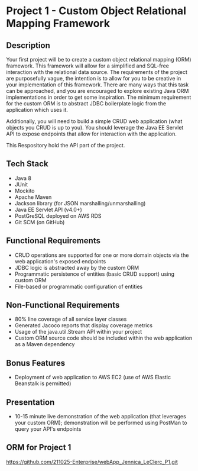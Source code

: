 # Project 1 - Custom Object Relational Mapping Framework

## Description

Your first project will be to create a custom object relational mapping (ORM) framework. This framework will allow for a simplified and SQL-free interaction with the relational data source. The requirements of the project are purposefully vague, the intention is to allow for you to be creative in your implementation of this framework. There are many ways that this task can be approached, and you are encouraged to explore existing Java ORM implementations in order to get some inspiration. The minimum requirement for the custom ORM is to abstract JDBC boilerplate logic from the application which uses it.

Additionally, you will need to build a simple CRUD web application (what objects you CRUD is up to you). You should leverage the Java EE Servlet API to expose endpoints that allow for interaction with the application.

This Respository hold the API part of the project.

## Tech Stack

- Java 8
- JUnit
- Mockito
- Apache Maven
- Jackson library (for JSON marshalling/unmarshalling)
- Java EE Servlet API (v4.0+)
- PostGreSQL deployed on AWS RDS
- Git SCM (on GitHub)

## Functional Requirements

- CRUD operations are supported for one or more domain objects via the web application's exposed endpoints
- JDBC logic is abstracted away by the custom ORM
- Programmatic persistence of entities (basic CRUD support) using custom ORM
- File-based or programmatic configuration of entities

## Non-Functional Requirements

- 80% line coverage of all service layer classes
- Generated Jacoco reports that display coverage metrics
- Usage of the java.util.Stream API within your project
- Custom ORM source code should be included within the web application as a Maven dependency

## Bonus Features

- Deployment of web application to AWS EC2 (use of AWS Elastic Beanstalk is permitted)

## Presentation

- 10-15 minute live demonstration of the web application (that leverages your custom ORM); demonstration will be performed using PostMan to query your API's endpoints

## ORM for Project 1

https://github.com/211025-Enterprise/webApp_Jennica_LeClerc_P1.git
